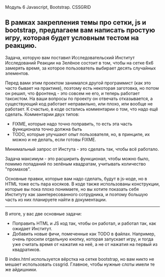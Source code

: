 Модуль 6
Javascript, Bootstrap. CSSGRID

В рамках закрепления темы про сетки, js и bootstrap, предлагаем вам написать простую игру, которая будет условным тестом на реакцию.
-------

Задача, которую вам поставил Исследовательский Институт Исследований Реакции на Зелёное состоит в том, чтобы на сетке 6x6 замерять время, за которое пользователь выбирает десять случайных элементов.

Перед вами этим проектом занимался другой программист (как это часто бывает на практике), поэтому есть некоторая заготовка, но потом он решил, что фронтенд - это совсем не его, и теперь работает таксистом. На ваши вопросы по проекту он отвечать отказывается, а существующий код работает неправильно, или плохо, или вообще не работает. К счастью, в коде остались комментарии о том, что надо ещё сделать. Комментарии двух типов:

- FIXME, которые надо точно поправить, то есть эта часть функционала точно должна быть
- TODO, которые улучшают опыт пользователя, но, в принципе, их можно и не делать, если готовы FIXME.

Минимальный запрос от Инстута - это сделать так, чтобы всё работало.

Задача максимум - это расширить функционал, чтобы можно было, помимо попаданий по зелёным квадратам, учитывать количество "промахов".

Основные правки, которые вам надо сделать, будут в js-коде, но в HTML тоже есть пара косяков. В коде также использованы конструкции, которые вы пока плохо понимаете, но вы хотите показать себя Институту как заинтересованного сотрудника, и поэтому большую часть из них планируете найти в документации.

-----------

В итоге, у вас две основные задачи:

- Поправить HTML и JS код так, чтобы он работал, и работал так, как ожидает Институт.
- Добавить новые фичи, помеченные как TODO в файлах. Например, очень просили отдельную кнопку, которая запускает игру, и тогда уже считать время от нажатия на неё, а не от нажатия на первый из квадратиков.

В index.html используется вёрстка на сетке bootstrap, но вам никто не мешает использовать cssgrid. Главное, чтобы нужные слоты имели те же айдишники.